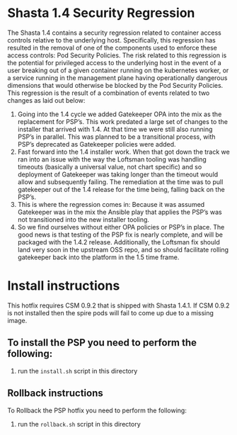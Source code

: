 # Shasta 1.4 Security Regression

The Shasta 1.4 contains a security regression related to container access controls relative to the underlying host. Specifically, this regression has resulted in the removal of one of the components used to enforce these access controls: Pod Security Policies. The risk related to this regression is the potential for privileged access to the underlying host in the event of a user breaking out of a given container running on the kubernetes worker, or a service running in the management plane having operationally dangerous dimensions that would otherwise be blocked by the Pod Security Policies. This regression is the result of a combination of events related to two changes as laid out below:

1. Going into the 1.4 cycle we added Gatekeeper OPA into the mix as the replacement for PSP’s. This work predated a large set of changes to the installer that arrived with 1.4. At that time we were still also running PSP’s in parallel. This was planned to be a transitional process, with PSP’s deprecated as Gatekeeper policies were added.
2. Fast forward into the 1.4 installer work. When that got down the track we ran into an issue with the way the Loftsman tooling was handling timeouts (basically a universal value, not chart specific) and so deployment of Gatekeeper was taking longer than the timeout would allow and subsequently failing. The remediation at the time was to pull gatekeeper out of the 1.4 release for the time being, falling back on the PSP’s.
3. This is where the regression comes in: Because it was assumed Gatekeeper was in the mix the Ansible play that applies the PSP’s was not transitioned into the new installer tooling.
4. So we find ourselves without either OPA policies or PSP’s in place. The good news is that testing of the PSP fix is nearly complete, and will be packaged with the 1.4.2 release. Additionally, the Loftsman fix should land very soon in the upstream OSS repo, and so should facilitate rolling gatekeeper back into the platform in the 1.5 time frame.

# Install instructions

This hotfix requires CSM 0.9.2 that is shipped with Shasta 1.4.1. If CSM 0.9.2 is not installed then the spire pods will fail to come up due to a missing image.

## To install the PSP you need to perform the following:

1. run the `install.sh` script in this directory

## Rollback instructions

To Rollback the PSP hotfix you need to perform the following:

1. run the `rollback.sh` script in this directory
